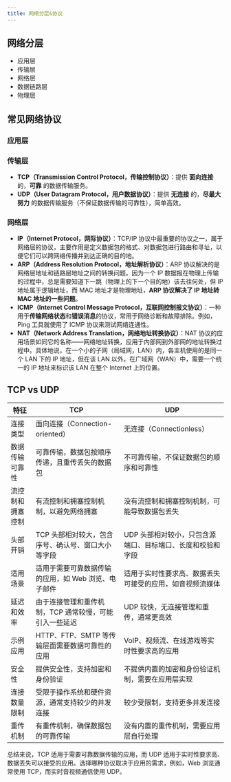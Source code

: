 ```yaml
---
title: 网络分层&协议
---
```

## 网络分层

- 应用层
- 传输层
- 网络层
- 数据链路层
- 物理层

## 常见网络协议

### 应用层

### 传输层

- **TCP（Transmission Control Protocol，传输控制协议）**：提供 **面向连接** 的，**可靠** 的数据传输服务。
- **UDP（User Datagram Protocol，用户数据协议）**：提供 **无连接** 的，**尽最大努力** 的数据传输服务（不保证数据传输的可靠性），简单高效。

### 网络层

- **IP（Internet Protocol，网际协议）**：TCP/IP 协议中最重要的协议之一，属于网络层的协议，主要作用是定义数据包的格式、对数据包进行路由和寻址，以便它们可以跨网络传播并到达正确的目的地。
- **ARP（Address Resolution Protocol，地址解析协议）**：ARP 协议解决的是网络层地址和链路层地址之间的转换问题。因为一个 IP 数据报在物理上传输的过程中，总是需要知道下一跳（物理上的下一个目的地）该去往何处，但 IP 地址属于逻辑地址，而 MAC 地址才是物理地址，**ARP 协议解决了 IP 地址转 MAC 地址的一些问题**。
- **ICMP（Internet Control Message Protocol，互联网控制报文协议）**：一种用于**传输网络状态**和**错误消息**的协议，常用于网络诊断和故障排除。例如，Ping 工具就使用了 ICMP 协议来测试网络连通性。
- **NAT（Network Address Translation，网络地址转换协议）**：NAT 协议的应用场景如同它的名称——网络地址转换，应用于内部网到外部网的地址转换过程中。具体地说，在一个小的子网（局域网，LAN）内，各主机使用的是同一个 LAN 下的 IP 地址，但在该 LAN 以外，在广域网（WAN）中，需要一个统一的 IP 地址来标识该 LAN 在整个 Internet 上的位置。

## TCP vs UDP

|特征|TCP|UDP|
|---|---|---|
|连接类型 | 面向连接（Connection-oriented）| 无连接（Connectionless）|
|数据传输可靠性 | 可靠传输，数据包按顺序传递，且重传丢失的数据包 | 不可靠传输，不保证数据包的顺序和可靠性|
|流控制和拥塞控制 | 有流控制和拥塞控制机制，以避免网络拥塞 | 没有流控制和拥塞控制机制，可能导致数据包丢失|
|头部开销|TCP 头部相对较大，包含序号、确认号、窗口大小等字段|UDP 头部相对较小，只包含源端口、目标端口、长度和校验和字段|
|适用场景 | 适用于需要可靠数据传输的应用，如 Web 浏览、电子邮件 | 适用于实时性要求高、数据丢失可接受的应用，如音视频流媒体|
|延迟和效率 | 由于连接管理和重传机制，TCP 通常较慢，可能引入一些延迟|UDP 较快，无连接管理和重传，通常更高效|
|示例应用|HTTP、FTP、SMTP 等传输层面需要数据可靠性的应用|VoIP、视频流、在线游戏等实时性要求高的应用|
|安全性 | 提供安全性，支持加密和身份验证 | 不提供内置的加密和身份验证机制，需要在应用层实现|
|连接数量限制 | 受限于操作系统和硬件资源，通常支持较少的并发连接 | 较少受限制，支持更多并发连接|
|重传机制 | 有重传机制，确保数据包的可靠传输 | 没有内置的重传机制，需要应用层自行处理|

总结来说，TCP 适用于需要可靠数据传输的应用，而 UDP 适用于实时性要求高、数据丢失可以接受的应用。选择哪种协议取决于应用的需求，例如，Web 浏览通常使用 TCP，而实时音视频通信使用 UDP。
